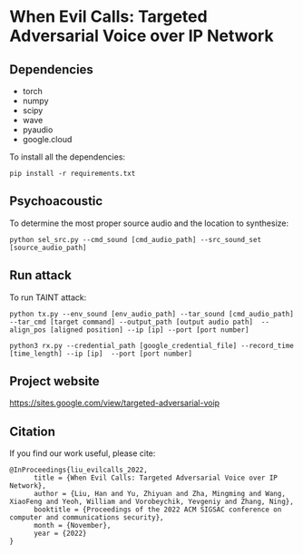 # When Evil Calls: Targeted Adversarial Voice over IP Network

## Dependencies
- torch
- numpy
- scipy
- wave
- pyaudio
- google.cloud

To install all the dependencies:
```
pip install -r requirements.txt
```
## Psychoacoustic
To determine the most proper source audio and the location to synthesize:
```
python sel_src.py --cmd_sound [cmd_audio_path] --src_sound_set [source_audio_path]
```
## Run attack
To run TAINT attack:
```
python tx.py --env_sound [env_audio_path] --tar_sound [cmd_audio_path] --tar_cmd [target command] --output_path [output audio path]  --align_pos [aligned position] --ip [ip] --port [port number]
```
```
python3 rx.py --credential_path [google_credential_file] --record_time [time_length] --ip [ip]  --port [port number] 
```
## Project website
https://sites.google.com/view/targeted-adversarial-voip
## Citation
If you find our work useful, please cite:

```
@InProceedings{liu_evilcalls_2022,
      title = {When Evil Calls: Targeted Adversarial Voice over IP Network},
      author = {Liu, Han and Yu, Zhiyuan and Zha, Mingming and Wang, XiaoFeng and Yeoh, William and Vorobeychik, Yevgeniy and Zhang, Ning},
      booktitle = {Proceedings of the 2022 ACM SIGSAC conference on computer and communications security},
      month = {November},
      year = {2022}
}
```
